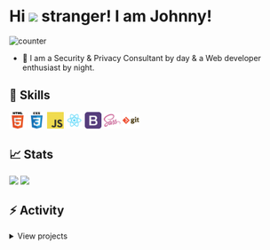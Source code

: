 <!--
**joahn3/joahn3** is a ✨ _special_ ✨ repository because its `README.md` (this file) appears on your GitHub profile.

Here are some ideas to get you started:

- 🔭 I’m currently working on ...
- 🌱 I’m currently learning ...
- 👯 I’m looking to collaborate on ...
- 🤔 I’m looking for help with ...
- 💬 Ask me about ...
- 📫 How to reach me: ...
- 😄 Pronouns: ...
- ⚡ Fun fact: ...
-->

# Hi <img src="https://raw.githubusercontent.com/MartinHeinz/MartinHeinz/master/wave.gif" width="30px"> stranger! I am Johnny!
![counter](https://ensntw1ius1iyyt.m.pipedream.net)
- 🔭 I am a Security & Privacy Consultant by day & a Web developer enthusiast by night.

## 🚀 Skills

<div display="inline">
<img alt="HTML5" width="30px" src="https://raw.githubusercontent.com/github/explore/80688e429a7d4ef2fca1e82350fe8e3517d3494d/topics/html/html.png" />
<img alt="CSS3" width="30px" src="https://raw.githubusercontent.com/github/explore/80688e429a7d4ef2fca1e82350fe8e3517d3494d/topics/css/css.png" />
<img alt="JavaScript" width="30px" src="https://raw.githubusercontent.com/github/explore/80688e429a7d4ef2fca1e82350fe8e3517d3494d/topics/javascript/javascript.png" />
<img alt="React" width="30px" src="https://raw.githubusercontent.com/github/explore/80688e429a7d4ef2fca1e82350fe8e3517d3494d/topics/react/react.png" />
<img alt="bootstrap" width="30px" src="https://raw.githubusercontent.com/github/explore/78df643247d429f6cc873026c0622819ad797942/topics/bootstrap/bootstrap.png" />
<img alt="Sass" width="30px" src="https://raw.githubusercontent.com/github/explore/80688e429a7d4ef2fca1e82350fe8e3517d3494d/topics/sass/sass.png" />
<img alt="Git" width="30px" src="https://raw.githubusercontent.com/github/explore/80688e429a7d4ef2fca1e82350fe8e3517d3494d/topics/git/git.png" />
<div>

## 📈 Stats

<div display="inline">
<img src="https://github-readme-stats.vercel.app/api/top-langs/?username=joahn3&langs_count=10&theme=radical&show_icons=true" />
<img src="https://github-readme-stats.vercel.app/api?username=joahn3&theme=radical&show_icons=true" />
<div>

<!--START_SECTION:waka-->
<!--END_SECTION:waka-->

## :zap: Activity

<details>
<summary>View projects</summary>

- Chic Roumaine:
  - https://chicroumaine.com (wordpress)
  - https://shop.chicroumaine.com (wordpress on aws & aws cdn)
- Chic Roumaine dev trials:
  - https://nextjs-cms-wordpress.vercel.app/ (Next.js CMS & wordpress)
  - https://
- ParentalControls.ro 
  - https://tudor.parentalcontrols.ro (Ghost backend)
  - https://@ (Gridsome as frontend) -> work in progress
- Notariat Sector 4:
  - https://notariat-sector-4.netlify.app/ (Bootstrap)
- Profesor Muzica:
  - https://floriana-pliundra-website.vercel.app/ (Bootstrap)
- Anahicont:
  - https://anahicont.ro/ (wordpress)
- GoodPC:
  - https://good-pc.business.site/ (Google sites)
  - https://goodpc.netlify.app/ (Forestry)
  - https://good-pc.netlify.app/ (Bootstrap)
  - https://good-pc.company.site/ (Ecwid shop)
- Restaurant La Sulea:
  - https://la-sulea.business.site/ (Google sites)
  - https://la-sulea.webflow.io/ (Webflow.io)
- Restaurant 15A:
  - https://sites.google.com/view/15abistro/ (Google sites)
- Painting presentation & blog:
  - https://painting-for-the-soul.netlify.app/ (Forestry & Gridsome)
  - https://sites.google.com/view/paintingforthesoul/ [Google sites]

- My website trials / work in progress:
  - WeSecureWeb.dev: 
    - https://wesecureweb.dev (Gridsome)
  - ionutfrancisc.dev:
    - https:// (Next.js)
  - 

<img src="https://img.shields.io/badge/MADE%20WITH%20%E2%9D%A4%EF%B8%8F%20IN-ROMANIA-%23CD0000?style=for-the-badge" />
